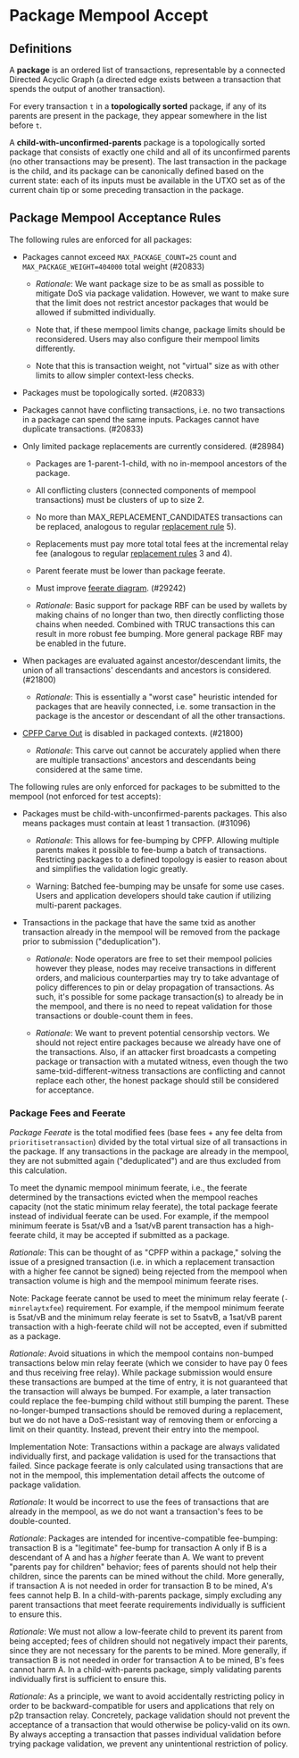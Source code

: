 # Package Mempool Accept

## Definitions

A **package** is an ordered list of transactions, representable by a connected Directed Acyclic
Graph (a directed edge exists between a transaction that spends the output of another transaction).

For every transaction `t` in a **topologically sorted** package, if any of its parents are present
in the package, they appear somewhere in the list before `t`.

A **child-with-unconfirmed-parents** package is a topologically sorted package that consists of
exactly one child and all of its unconfirmed parents (no other transactions may be present).
The last transaction in the package is the child, and its package can be canonically defined based
on the current state: each of its inputs must be available in the UTXO set as of the current chain
tip or some preceding transaction in the package.

## Package Mempool Acceptance Rules

The following rules are enforced for all packages:

- Packages cannot exceed `MAX_PACKAGE_COUNT=25` count and `MAX_PACKAGE_WEIGHT=404000` total weight
  (#20833)

  - _Rationale_: We want package size to be as small as possible to mitigate DoS via package
    validation. However, we want to make sure that the limit does not restrict ancestor
    packages that would be allowed if submitted individually.

  - Note that, if these mempool limits change, package limits should be reconsidered. Users may
    also configure their mempool limits differently.

  - Note that this is transaction weight, not "virtual" size as with other limits to allow
    simpler context-less checks.

- Packages must be topologically sorted. (#20833)

- Packages cannot have conflicting transactions, i.e. no two transactions in a package can spend
  the same inputs. Packages cannot have duplicate transactions. (#20833)

- Only limited package replacements are currently considered. (#28984)

  - Packages are 1-parent-1-child, with no in-mempool ancestors of the package.

  - All conflicting clusters (connected components of mempool transactions) must be clusters of up to size 2.

  - No more than MAX_REPLACEMENT_CANDIDATES transactions can be replaced, analogous to
    regular [replacement rule](./mempool-replacements.md) 5).

  - Replacements must pay more total total fees at the incremental relay fee (analogous to
    regular [replacement rules](./mempool-replacements.md) 3 and 4).

  - Parent feerate must be lower than package feerate.

  - Must improve [feerate diagram](https://delvinghashvive.org/t/mempool-incentive-compatibility/553). (#29242)

  - _Rationale_: Basic support for package RBF can be used by wallets
    by making chains of no longer than two, then directly conflicting
    those chains when needed. Combined with TRUC transactions this can
    result in more robust fee bumping. More general package RBF may be
    enabled in the future.

- When packages are evaluated against ancestor/descendant limits, the union of all transactions'
  descendants and ancestors is considered. (#21800)

  - _Rationale_: This is essentially a "worst case" heuristic intended for packages that are
    heavily connected, i.e. some transaction in the package is the ancestor or descendant of all
    the other transactions.

- [CPFP Carve Out](./mempool-limits.md#CPFP-Carve-Out) is disabled in packaged contexts. (#21800)

  - _Rationale_: This carve out cannot be accurately applied when there are multiple transactions'
    ancestors and descendants being considered at the same time.

The following rules are only enforced for packages to be submitted to the mempool (not
enforced for test accepts):

- Packages must be child-with-unconfirmed-parents packages. This also means packages must contain at
  least 1 transaction. (#31096)

  - _Rationale_: This allows for fee-bumping by CPFP. Allowing multiple parents makes it possible
    to fee-bump a batch of transactions. Restricting packages to a defined topology is easier to
    reason about and simplifies the validation logic greatly.

  - Warning: Batched fee-bumping may be unsafe for some use cases. Users and application developers
    should take caution if utilizing multi-parent packages.

- Transactions in the package that have the same txid as another transaction already in the mempool
  will be removed from the package prior to submission ("deduplication").

  - _Rationale_: Node operators are free to set their mempool policies however they please, nodes
    may receive transactions in different orders, and malicious counterparties may try to take
    advantage of policy differences to pin or delay propagation of transactions. As such, it's
    possible for some package transaction(s) to already be in the mempool, and there is no need to
    repeat validation for those transactions or double-count them in fees.

  - _Rationale_: We want to prevent potential censorship vectors. We should not reject entire
    packages because we already have one of the transactions. Also, if an attacker first broadcasts
    a competing package or transaction with a mutated witness, even though the two
    same-txid-different-witness transactions are conflicting and cannot replace each other, the
    honest package should still be considered for acceptance.

### Package Fees and Feerate

_Package Feerate_ is the total modified fees (base fees + any fee delta from
`prioritisetransaction`) divided by the total virtual size of all transactions in the package.
If any transactions in the package are already in the mempool, they are not submitted again
("deduplicated") and are thus excluded from this calculation.

To meet the dynamic mempool minimum feerate, i.e., the feerate determined by the transactions
evicted when the mempool reaches capacity (not the static minimum relay feerate), the total package
feerate instead of individual feerate can be used. For example, if the mempool minimum feerate is
5sat/vB and a 1sat/vB parent transaction has a high-feerate child, it may be accepted if
submitted as a package.

_Rationale_: This can be thought of as "CPFP within a package," solving the issue of a presigned
transaction (i.e. in which a replacement transaction with a higher fee cannot be signed) being
rejected from the mempool when transaction volume is high and the mempool minimum feerate rises.

Note: Package feerate cannot be used to meet the minimum relay feerate (`-minrelaytxfee`)
requirement. For example, if the mempool minimum feerate is 5sat/vB and the minimum relay feerate is
set to 5satvB, a 1sat/vB parent transaction with a high-feerate child will not be accepted, even if
submitted as a package.

_Rationale_: Avoid situations in which the mempool contains non-bumped transactions below min relay
feerate (which we consider to have pay 0 fees and thus receiving free relay). While package
submission would ensure these transactions are bumped at the time of entry, it is not guaranteed
that the transaction will always be bumped. For example, a later transaction could replace the
fee-bumping child without still bumping the parent. These no-longer-bumped transactions should be
removed during a replacement, but we do not have a DoS-resistant way of removing them or enforcing a
limit on their quantity. Instead, prevent their entry into the mempool.

Implementation Note: Transactions within a package are always validated individually first, and
package validation is used for the transactions that failed. Since package feerate is only
calculated using transactions that are not in the mempool, this implementation detail affects the
outcome of package validation.

_Rationale_: It would be incorrect to use the fees of transactions that are already in the mempool, as
we do not want a transaction's fees to be double-counted.

_Rationale_: Packages are intended for incentive-compatible fee-bumping: transaction B is a
"legitimate" fee-bump for transaction A only if B is a descendant of A and has a _higher_ feerate
than A. We want to prevent "parents pay for children" behavior; fees of parents should not help
their children, since the parents can be mined without the child. More generally, if transaction A
is not needed in order for transaction B to be mined, A's fees cannot help B. In a
child-with-parents package, simply excluding any parent transactions that meet feerate requirements
individually is sufficient to ensure this.

_Rationale_: We must not allow a low-feerate child to prevent its parent from being accepted; fees
of children should not negatively impact their parents, since they are not necessary for the parents
to be mined. More generally, if transaction B is not needed in order for transaction A to be mined,
B's fees cannot harm A. In a child-with-parents package, simply validating parents individually
first is sufficient to ensure this.

_Rationale_: As a principle, we want to avoid accidentally restricting policy in order to be
backward-compatible for users and applications that rely on p2p transaction relay. Concretely,
package validation should not prevent the acceptance of a transaction that would otherwise be
policy-valid on its own. By always accepting a transaction that passes individual validation before
trying package validation, we prevent any unintentional restriction of policy.
